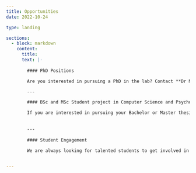 ```yaml
---
title: Opportunities
date: 2022-10-24

type: landing

sections:
  - block: markdown
    content:
      title:
      text: |-
      
        #### PhD Positions

        Are you interested in pursuing a PhD in the lab? Contact **Dr Max Di Luca** for more information or fill in the form using the [Contact Page](/contact).

        ---

        #### BSc and MSc Student project in Computer Science and Psychology

        If you are interested in pursuing your Bachelor or Master thesis with us, and learning more about virtual reality? Drop us a message using the [Contact Page](/contact)
        
        
        ---
        
        #### Student Engagement

        We are always looking for talented students to get involved in lab activities. Send us your CV using the [Contact Page](/contact) if you're interested in exploring potential opportunities, including internships, part-time research assistant positions, and volunteering. 

     
---
```

